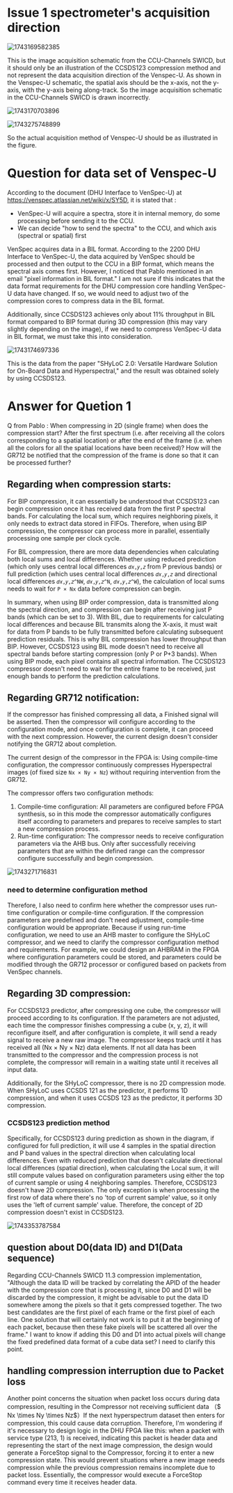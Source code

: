 # Issue 1 spectrometer's acquisition direction

![1743169582385](images/DHUsciencedata/1743169582385.png)

This is the image acquisition schematic from the CCU-Channels SWICD, but it should only be an illustration of the CCSDS123 compression method and not represent the data acquisition direction of the Venspec-U. As shown in the Venspec-U schematic, the spatial axis should be the x-axis, not the y-axis, with the y-axis being along-track. So the image acquisition schematic in the CCU-Channels SWICD is drawn incorrectly.

![1743170703896](images/DHUsciencedata/1743170703896.png)

![1743275748899](images/DHUsciencedata/1743275748899.png)

So the actual acquisition method of Venspec-U should be as illustrated in the figure.

# Question for data set of Venspec-U

According to the document (DHU Interface to VenSpec-U) at https://venspec.atlassian.net/wiki/x/SY5D, it is stated that :

- VenSpec-U will acquire a spectra, store it in internal memory, do some processing before sending it to the CCU.
- We can decide "how to send the spectra" to the CCU, and which axis (spectral or spatial) first

VenSpec acquires data in a BIL format. According to the 2200 DHU Interface to VenSpec-U, the data acquired by VenSpec should be processed and then output to the CCU in a BIP format, which means the spectral axis comes first. However, I noticed that Pablo mentioned in an email "pixel information in BIL format." I am not sure if this indicates that the data format requirements for the DHU compression core handling VenSpec-U data have changed. If so, we would need to adjust two of the compression cores to compress data in the BIL format.

Additionally, since CCSDS123 achieves only about 11% throughput in BIL format compared to BIP format during 3D compression (this may vary slightly depending on the image), if we need to compress VenSpec-U data in BIL format, we must take this into consideration.

![1743174697336](images/DHUsciencedata/1743174697336.png)

This is the data from the paper "SHyLoC 2.0: Versatile Hardware Solution for On-Board Data and Hyperspectral," and the result was obtained solely by using CCSDS123.

# Answer for Quetion 1

Q from Pablo : When compressing in 2D (single frame) when does the compression start? After the first spectrum (i.e. after receiving all the colors corresponding to a spatial location) or after the end of the frame (i.e. when all the colors for all the spatial locations have been received)? How will the GR712 be notified that the compression of the frame is done so that it can be processed further?

## Regarding when compression starts:

For BIP compression, it can essentially be understood that CCSDS123 can begin compression once it has received data from the first P spectral bands. For calculating the local sum, which requires neighboring pixels, it only needs to extract data stored in FIFOs. Therefore, when using BIP compression, the compressor can process more in parallel, essentially processing one sample per clock cycle.

For BIL compression, there are more data dependencies when calculating both local sums and local differences. Whether using reduced prediction (which only uses central local differences `𝑑𝑥,𝑦,𝑧` from P previous bands) or full prediction (which uses central local differences `𝑑𝑥,𝑦,𝑧` and directional local differences `𝑑𝑥,𝑦,𝑧^NW`, `𝑑𝑥,𝑦,𝑧^N`, `𝑑𝑥,𝑦,𝑧^W`), the calculation of local sums needs to wait for `P × Nx` data before compression can begin.

In summary, when using BIP order compression, data is transmitted along the spectral direction, and compression can begin after receiving just P bands (which can be set to 3). With BIL, due to requirements for calculating local differences and because BIL transmits along the X-axis, it must wait for data from P bands to be fully transmitted before calculating subsequent prediction residuals. This is why BIL compression has lower throughput than BIP. However, CCSDS123 using BIL mode doesn't need to receive all spectral bands before starting compression (only P or P+3 bands). When using BIP mode, each pixel contains all spectral information. The CCSDS123 compressor doesn't need to wait for the entire frame to be received, just enough bands to perform the prediction calculations.

## Regarding GR712 notification:

If the compressor has finished compressing all data, a Finished signal will be asserted. Then the compressor will configure according to the configuration mode, and once configuration is complete, it can proceed with the next compression. However, the current design doesn't consider notifying the GR712 about completion.

The current design of the compressor in the FPGA is: Using compile-time configuration, the compressor continuously compresses Hyperspectral images (of fixed size `Nx × Ny × Nz`) without requiring intervention from the GR712.

The compressor offers two configuration methods:

1. Compile-time configuration: All parameters are configured before FPGA synthesis, so in this mode the compressor automatically configures itself according to parameters and prepares to receive samples to start a new compression process.
2. Run-time configuration: The compressor needs to receive configuration parameters via the AHB bus. Only after successfully receiving parameters that are within the defined range can the compressor configure successfully and begin compression.

![1743271716831](images/DHUsciencedata/1743271716831.png)

### need to determine configuration method

Therefore, I also need to confirm here whether the compressor uses run-time configuration or compile-time configuration. If the compression parameters are predefined and don't need adjustment, compile-time configuration would be appropriate. Because if using run-time configuration, we need to use an AHB master to configure the SHyLoC compressor, and we need to clarify the compressor configuration method and requirements. For example, we could design an AHBRAM in the FPGA where configuration parameters could be stored, and parameters could be modified through the GR712 processor or configured based on packets from VenSpec channels.

## Regarding 3D compression:

For CCSDS123 predictor, after compressing one cube, the compressor will proceed according to its configuration. If the parameters are not adjusted, each time the compressor finishes compressing a cube (x, y, z), it will reconfigure itself, and after configuration is complete, it will send a ready signal to receive a new raw image. The compressor keeps track until it has received all (Nx × Ny × Nz) data elements. If not all data has been transmitted to the compressor and the compression process is not complete, the compressor will remain in a waiting state until it receives all input data.

Additionally, for the SHyLoC compressor, there is no 2D compression mode. When SHyLoC uses CCSDS 121 as the predictor, it performs 1D compression, and when it uses CCSDS 123 as the predictor, it performs 3D compression.

### CCSDS123 prediction method

Specifically, for CCSDS123 during prediction as shown in the diagram, if configured for full prediction, it will use 4 samples in the spatial direction and P band values in the spectral direction when calculating local differences. Even with reduced prediction that doesn't calculate directional local differences (spatial direction), when calculating the Local sum, it will still compute values based on configuration parameters using either the top of current sample or using 4 neighboring samples. Therefore, CCSDS123 doesn't have 2D compression. The only exception is when processing the first row of data where there's no 'top of current sample' value, so it only uses the 'left of current sample' value. Therefore, the concept of 2D compression doesn't exist in CCSDS123.

![1743353787584](images/DHUsciencedata/1743353787584.png)



## question about D0(data ID) and D1(Data sequence)

Regarding CCU-Channels SWICD 11.3 compression implementation, "Although the data ID will be tracked by correlating the APID of the header with the compression core that is processing it, since D0 and D1 will be discarded by the compression, it might be advisable to put the data ID somewhere among the pixels so that it gets compressed together. The two best candidates are the first pixel of each frame or the first pixel of each line. One solution that will certainly not work is to put it at the beginning of each packet, because then these fake pixels will be scattered all over the frame." I want to know if adding this D0 and D1 into actual pixels will change the fixed predefined data format of a cube data set? I need to clarify this point.

## handling compression interruption due to Packet loss

Another point concerns the situation when packet loss occurs during data compression, resulting in the Compressor not receiving sufficient data （$ Nx \times Ny \times Nz$）If the next hyperspectrum dataset then enters for compression, this could cause data corruption. Therefore, I'm wondering if it's necessary to design logic in the DHU FPGA like this: when a packet with service type (213, 1) is received, indicating this packet is header data and representing the start of the next image compression, the design would generate a ForceStop signal to the Compressor, forcing it to enter a new compression state. This would prevent situations where a new image needs compression while the previous compression remains incomplete due to packet loss. Essentially, the compressor would execute a ForceStop command every time it receives header data.
